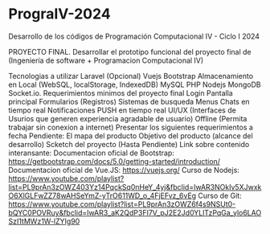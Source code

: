 # PrograIV-2024
Desarrollo de los códigos de Programación Computacional IV - Ciclo I 2024

PROYECTO FINAL.
Desarrollar el prototipo funcional del proyecto final de (Ingeniería de software + Programacion Computacional IV)

Tecnologias a utilizar
Laravel (Opcional)
Vuejs
Bootstrap
Almacenamiento en Local (WebSQL, localStorage, IndexedDB)
MySQL
PHP
Nodejs
MongoDB
Socket.io.
Requerimientos minimos del proyecto final
Login
Pantalla principal
Formularios (Registros)
Sistemas de busqueda
Menus
Chats en tiempo real
Notificaciones PUSH en tiempo real
UI/UX (Interfaces de Usurios que generen experiencia agradable de usuario)
Offline (Permita trabajar sin conexion a internet)
Presentar los siguientes requerimientos a fecha Pendiente:
El mapa del producto
Objetivo del producto (alcance del desarrollo)
Scketch del proyecto (Hasta Pendiente)
Link sobre contenido interansante:
Documentacion oficial de Bootstrap: https://getbootstrap.com/docs/5.0/getting-started/introduction/
Documentacion oficial de Vue.JS: https://vuejs.org/
Curso de Nodejs: https://www.youtube.com/playlist?list=PL9prAn3zOWZ403Yz14PqckSq0nHeY_4yj&fbclid=IwAR3NOkIv5XJwxkO6XlGLFwZZ78wAHSeYmZ-yTrO611WD_o_4FjEFvz_6vEg
Curso de Git: https://www.youtube.com/playlist?list=PL9prAn3zOWZ6f4s9NSUt0-bQYC0POVRuy&fbclid=IwAR3_aK2QdP3FI7V_pJ2E2Jd0YLlTzPqGa_ylo6LAOSzI1tMWz1W-lZYIg90
